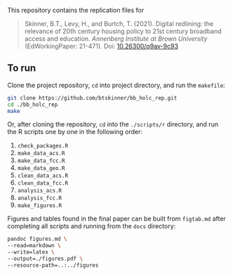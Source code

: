 This repository contains the replication files for  

> Skinner, B.T., Levy, H., and Burtch, T. (2021). Digital redlining:
  the relevance of 20th century housing policy to 21st century
  broadband access and education. _Annenberg Institute at Brown
  University_ (EdWorkingPaper: 21-471). Doi:
  [10.26300/q9av-9c93](https://doi.org/10.26300/q9av-9c93)


## To run

Clone the project repository, `cd` into project directory, and run the `makefile`:

```bash
git clone https://github.com/btskinner/bb_holc_rep.git
cd ./bb_holc_rep
make
```

Or, after cloning the repository, `cd` into the `./scripts/r`
directory, and run the R scripts one by one in the following order:

1. `check_packages.R`
1. `make_data_acs.R`
1. `make_data_fcc.R`
1. `make_data_geo.R`
1. `clean_data_acs.R`
1. `clean_data_fcc.R`
1. `analysis_acs.R`
1. `analysis_fcc.R`
1. `make_figures.R`

Figures and tables found in the final paper can be built from
`figtab.md` after completing all scripts and running from the `docs`
directory:

``` sh
pandoc figures.md \
--read=markdown \
--write=latex \
--output=./figures.pdf \
--resource-path=..:../figures 
```
